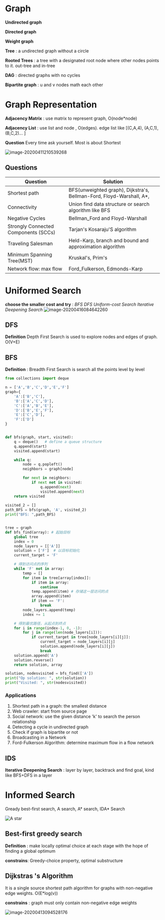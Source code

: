 # Graph

**Undirected graph**

**Directed graph**

**Weight graph**

**Tree** : a undirected graph without a circle

**Rooted Trees** : a tree with a designated root node where other nodes points to it. out-tree and in-tree

**DAG** : directed graphs with no cycles

**Bipartite graph** : u and v nodes math each other







# Graph Representation

**Adjacency Matrix** : use matrix to represent graph, O(node*node)

**Adjacency List** : use list and node , O(edges). edge list like [(C,A,4), (A,C,1), (B,C,2)... ]

**Question**  Every time ask yourself. Most is about Shortest 

![image-20200411210539268](https://github.com/SamLiu666/CS-learning-Notes/raw/master/picture%20for%20markdown/leetcode_python/algorithm/graph%201%20(1).png)

## Questions

| **Question**                         | Solution                                                     |
| ------------------------------------ | ------------------------------------------------------------ |
| Shortest path                        | BFS(unweighted graph), Dijkstra's, Bellman-Ford, Floyd-Warshall, A*, |
| Connectivity                         | Union find data structure or search algorithm like BFS       |
| Negative Cycles                      | Bellman_Ford and Floyd-Warshall                              |
| Strongly Connected Components (SCCs) | Tarjan's Kosaraju'S algorithm                                |
| Traveling Salesman                   | Held-Karp, branch and bound and approximation algorithm      |
| Minimum Spanning Tree(MST)           | Kruskal's, Prim's                                            |
| Network flow: max flow               | Ford_Fulkerson, Edmonds-Karp                                 |
# Uniformed Search

**choose the smaller cost and try** : *BFS	DFS	Uniform-cost Search	Iterative Deepening Search*
![image-20200416084642260](https://github.com/SamLiu666/CS-learning-Notes/raw/master/picture%20for%20markdown/leetcode_python/algorithm/my%20grah%20for%20bfs%20dfs%20.png)

## DFS

**Definition** Depth First Search is used to explore nodes and edges of  graph. O(V+E)

## BFS

**Definition** : Breadth First Search is search all the points level by level

```python
from collections import deque

n = ['A','B','C','D','E','F']
graph={
    'A':['B','C'],
    'B':['A','C','D'],
    'C':['A','B','E'],
    'D':['B','E','F'],
    'E':['C','D'],
    'F':['D']
}


def bfs(graph, start, visited):
    q = deque()   # define a queue structure
    q.append(start)
    visited.append(start)

    while q:
        node = q.popleft()
        neighbors = graph[node]

        for next in neighbors:
            if next not in visited:
                q.append(next)
                visited.append(next)
    return visited
    
visited_2 = []
path_BFS = bfs(graph, 'A', visited_2)
print("BFS: ",path_BFS)


tree = graph
def bfs_find(array): # 起始目标
    global tree
    index = 0
    node_layers = [['A']]
    solution = ['F']  # 以目标初始化
    current_target = 'F'

    # 得到访问点的序列
    while 'F' not in array:
        temp = []
        for item in tree[array[index]]:
            if item in array:
                continue
            temp.append(item) # 存储这一层访问的点
            array.append(item)
            if item == 'F':
                break
        node_layers.append(temp)
        index += 1

    # 得到最优路径，从起点到终点
    for i in range(index-1, 0, -1):
        for j in range(len(node_layers[i])):
            if current_target in tree[node_layers[i][j]]:
                current_target = node_layers[i][j]
                solution.append(node_layers[i][j])
                break
    solution.append('A')
    solution.reverse()
    return solution, array

solution, nodesvisited = bfs_find(['A'])
print("Op solution: ", str(solution))
print("Visited: ", str(nodesvisited))
```

###  Applications

1. Shortest path in a graph: the smallest distance 
2. Web crawler: start from source page
3. Social network: use the given distance 'k' to search the person relationship
4. Detecting a cycle in undirected graph
5. Check if graph is bipartite or not
6. Broadcasting in a Network
7. Ford-Fulkerson Algorithm: determine maximum flow in a flow network

## IDS

**Iterative Deepening Search** : layer by layer, backtrack and find goal,  kind like BFS+DFS in a layer

# Informed Search
Gready best-first search, A search, A* search, IDA* Search

![A star ](https://raw.githubusercontent.com/SamLiu666/CS-learning-Notes/master/picture%20for%20markdown/leetcode_python/algorithm/A%20star%20.png)


## Best-first greedy search

**Definition** : make locally optimal choice at each stage with the hope of finding a global optimum

**constrains**:  Greedy-choice property, optimal substructure


## Dijkstras 's Algorithm

It is a single source shortest path algorithm for graphs with non-negative edge weights. O(E*log(v))

**constrains** : graph must only contain non-negative edge weights

![image-20200413094528176](https://github.com/SamLiu666/CS-learning-Notes/raw/master/picture%20for%20markdown/leetcode_python/algorithm/dj1%20(1).png)



